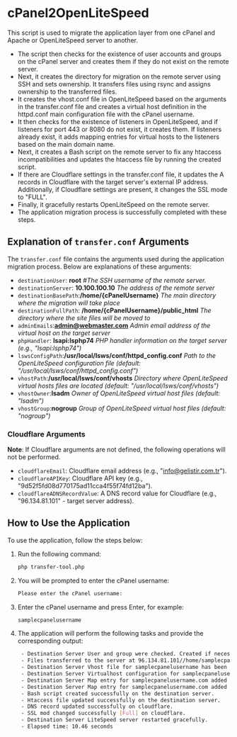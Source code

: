 # cPanel2OpenLiteSpeed
This script is used to migrate the application layer from one cPanel and Apache or OpenLiteSpeed server to another. 

- The script then checks for the existence of user accounts and groups on the cPanel server and creates them if they do not exist on the remote server.
- Next, it creates the directory for migration on the remote server using SSH and sets ownership. It transfers files using rsync and assigns ownership to the transferred files.
- It creates the vhost.conf file in OpenLiteSpeed based on the arguments in the transfer.conf file and creates a virtual host definition in the httpd.conf main configuration file with the cPanel username.
- It then checks for the existence of listeners in OpenLiteSpeed, and if listeners for port 443 or 8080 do not exist, it creates them. If listeners already exist, it adds mapping entries for virtual hosts to the listeners based on the main domain name.
- Next, it creates a Bash script on the remote server to fix any htaccess incompatibilities and updates the htaccess file by running the created script.
- If there are Cloudflare settings in the transfer.conf file, it updates the A records in Cloudflare with the target server's external IP address. Additionally, if Cloudflare settings are present, it changes the SSL mode to "FULL".
- Finally, it gracefully restarts OpenLiteSpeed on the remote server.
- The application migration process is successfully completed with these steps.



## Explanation of `transfer.conf` Arguments

The `transfer.conf` file contains the arguments used during the application migration process. Below are explanations of these arguments:

- `destinationUser`: **root** *#The SSH username of the remote server.*
- `destinationServer`: **10.100.100.10** *The address of the remote server*
- `destinationBasePath`:**/home/{cPanelUsername}** *The main directory where the migration will take place*
- `destinationFullPath`: **/home/{cPanelUsername}/public_html** *The directory where the site files will be moved to*
- `adminEmails`:**admin@webmaster.com** *Admin email address of the virtual host on the target server*
- `phpHandler`: **lsapi:lsphp74** *PHP handler information on the target server (e.g., "lsapi:lsphp74")*
- `lswsConfigPath`:**/usr/local/lsws/conf/httpd_config.conf** *Path to the OpenLiteSpeed configuration file (default: "/usr/local/lsws/conf/httpd_config.conf")*
- `vhostPath`:**/usr/local/lsws/conf/vhosts** *Directory where OpenLiteSpeed virtual hosts files are located (default: "/usr/local/lsws/conf/vhosts")*
- `vhostOwner`:**lsadm** *Owner of OpenLiteSpeed virtual host files (default: "lsadm")*
- `vhostGroup`:**nogroup** *Group of OpenLiteSpeed virtual host files (default: "nogroup")*
### Cloudflare Arguments

**Note**: If Cloudflare arguments are not defined, the following operations will not be performed.

- `cloudflareEmail`: Cloudflare email address (e.g., "info@gelistir.com.tr").
- `cloudflareAPIKey`: Cloudflare API key (e.g., "9d52f5fd08d770175ad11cca4f55f74fd12ba").
- `cloudflareADNSRecordValue`: A DNS record value for Cloudflare (e.g., "96.134.81.101" - target server address).

## How to Use the Application

To use the application, follow the steps below:

1. Run the following command:
   ```bash
   php transfer-tool.php
   ```
2. You will be prompted to enter the cPanel username:
   ```bash
   Please enter the cPanel username:
   ```
3. Enter the cPanel username and press Enter, for example:
   ```bash
   samplecpanelusername
   ```
4. The application will perform the following tasks and provide the corresponding output:
   ```bash
    - Destination Server User and group were checked. Created if necessary.
    - Files transferred to the server at 96.134.81.101//home/samplecpanelusername.
    - Destination Server Vhost file for samplecpanelusername has been created.
    - Destination Server Virtualhost configuration for samplecpanelusername has been added.
    - Destination Server Map entry for samplecpanelusername.com added to existing openlitespeed listener block for port 443.
    - Destination Server Map entry for samplecpanelusername.com added to existing openlitespeed listener block for port 8080.
    - Bash script created successfully on the destination server.
    - Htaccess file updated successfully on the destination server.
    - DNS record updated successfully on cloudflare.
    - SSL mod changed successfully [Full] on cloudflare.
    - Destination Server LiteSpeed server restarted gracefully.
    - Elapsed time: 10.46 seconds
   
   ```      
   
